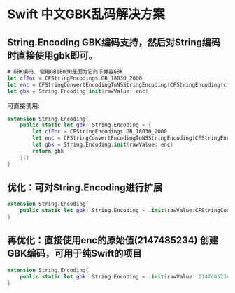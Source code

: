 # Swift 中文GBK乱码解决方案


## String.Encoding GBK编码支持，然后对String编码时直接使用gbk即可。
```swift
# GBK编码, 使用GB18030是因为它向下兼容GBK
let cfEnc = CFStringEncodings.GB_18030_2000
let enc = CFStringConvertEncodingToNSStringEncoding(CFStringEncoding(cfEnc.rawValue))
let gbk = String.Encoding.init(rawValue: enc)
```

可直接使用:
```swift
extension String.Encoding{
    public static let gbk: String.Encoding = {
        let cfEnc = CFStringEncodings.GB_18030_2000
        let enc = CFStringConvertEncodingToNSStringEncoding(CFStringEncoding(cfEnc.rawValue))
        let gbk = String.Encoding.init(rawValue: enc)
        return gbk
    }()
}
```


## 优化：可对String.Encoding进行扩展
```swift
extension String.Encoding{
    public static let gbk: String.Encoding = .init(rawValue:CFStringConvertEncodingToNSStringEncoding(CFStringEncoding(CFStringEncodings.GB_18030_2000.rawValue)))
}
```

## 再优化：直接使用enc的原始值(2147485234) 创建GBK编码，可用于纯Swift的项目
```swift
extension String.Encoding{
    public static let gbk: String.Encoding = .init(rawValue: 2147485234)
}
```


